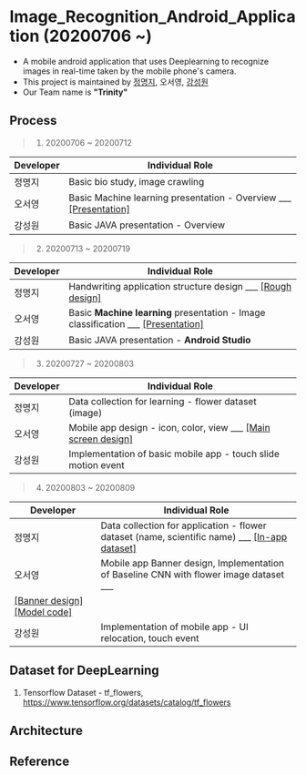 # Image_Recognition_Android_Application (20200706 ~)
- A mobile android application that uses Deeplearning to recognize images in real-time taken by the mobile phone's camera.
- This project is maintained by [정명지](https://github.com/mongdii), 오서영, [강성원](https://github.com/Soric-stu)
- Our Team name is **"Trinity"**  

## Process
> 1. 20200706 ~ 20200712  

|Developer|Individual Role|
|---|------|
|정명지|Basic bio study, image crawling|
|오서영|Basic Machine learning presentation - Overview ___ [[Presentation]](https://github.com/OH-Seoyoung/Image_Recognition_Android_Application/blob/master/Presentation/20200710_basic_ML_1.pdf)|
|강성원|Basic JAVA presentation - Overview|  

> 2. 20200713 ~ 20200719  

|Developer|Individual Role|
|---|------|
|정명지|Handwriting application structure design ___ [[Rough design]](https://github.com/OH-Seoyoung/Image_Recognition_Android_Application/tree/master/Rough_Design)|
|오서영|Basic **Machine learning** presentation - Image classification ___ [[Presentation]](https://github.com/OH-Seoyoung/Image_Recognition_Android_Application/blob/master/Presentation/20200710_basic_ML_2.pdf)|
|강성원|Basic JAVA presentation - **Android Studio**|  

> 3. 20200727 ~ 20200803  

|Developer|Individual Role|
|---|------|
|정명지|Data collection for learning - flower dataset (image)|
|오서영|Mobile app design - icon, color, view ___ [[Main screen design]](https://github.com/OH-Seoyoung/Image_Recognition_Android_Application/tree/master/Main_Design/main_screen)|
|강성원|Implementation of basic mobile app - touch slide motion event|  

> 4. 20200803 ~ 20200809  

|Developer|Individual Role|
|---|------|
|정명지|Data collection for application - flower dataset (name, scientific name) ___ [[In-app dataset]](https://github.com/OH-Seoyoung/Image_Recognition_Android_Application/tree/master/In-app_Data)|
|오서영|Mobile app Banner design, Implementation of Baseline CNN with flower image dataset ___  
[[Banner design]](https://github.com/OH-Seoyoung/Image_Recognition_Android_Application/tree/master/Main_Design/launch_screen)  [[Model code]](https://github.com/OH-Seoyoung/Image_Recognition_Android_Application/blob/master/Image_recognition_DeepLearning_Models/20200807_baseline_CNN/Baseline_CNN.ipynb)|
|강성원|Implementation of mobile app - UI relocation, touch event|  


## Dataset for DeepLearning
1. Tensorflow Dataset - tf_flowers, https://www.tensorflow.org/datasets/catalog/tf_flowers  

## Architecture

## Reference




